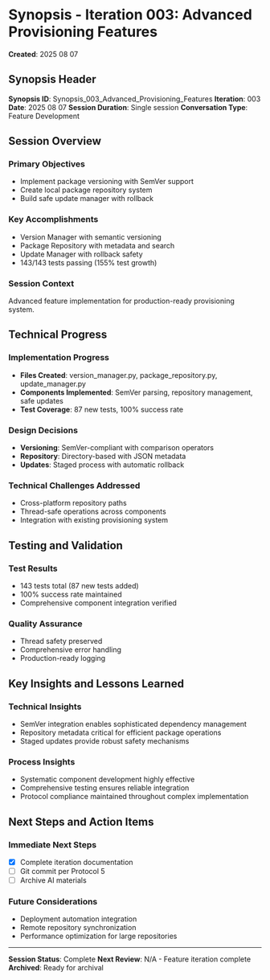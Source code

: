 # Synopsis - Iteration 003: Advanced Provisioning Features

**Created**: 2025 08 07

## Synopsis Header

**Synopsis ID**: Synopsis_003_Advanced_Provisioning_Features
**Iteration**: 003
**Date**: 2025 08 07
**Session Duration**: Single session
**Conversation Type**: Feature Development

## Session Overview

### Primary Objectives
- Implement package versioning with SemVer support
- Create local package repository system
- Build safe update manager with rollback

### Key Accomplishments
- Version Manager with semantic versioning
- Package Repository with metadata and search
- Update Manager with rollback safety
- 143/143 tests passing (155% test growth)

### Session Context
Advanced feature implementation for production-ready provisioning system.

## Technical Progress

### Implementation Progress
- **Files Created**: version_manager.py, package_repository.py, update_manager.py
- **Components Implemented**: SemVer parsing, repository management, safe updates
- **Test Coverage**: 87 new tests, 100% success rate

### Design Decisions
- **Versioning**: SemVer-compliant with comparison operators
- **Repository**: Directory-based with JSON metadata
- **Updates**: Staged process with automatic rollback

### Technical Challenges Addressed
- Cross-platform repository paths
- Thread-safe operations across components
- Integration with existing provisioning system

## Testing and Validation

### Test Results
- 143 tests total (87 new tests added)
- 100% success rate maintained
- Comprehensive component integration verified

### Quality Assurance
- Thread safety preserved
- Comprehensive error handling
- Production-ready logging

## Key Insights and Lessons Learned

### Technical Insights
- SemVer integration enables sophisticated dependency management
- Repository metadata critical for efficient package operations
- Staged updates provide robust safety mechanisms

### Process Insights
- Systematic component development highly effective
- Comprehensive testing ensures reliable integration
- Protocol compliance maintained throughout complex implementation

## Next Steps and Action Items

### Immediate Next Steps
- [x] Complete iteration documentation
- [ ] Git commit per Protocol 5
- [ ] Archive AI materials

### Future Considerations
- Deployment automation integration
- Remote repository synchronization
- Performance optimization for large repositories

---

**Session Status**: Complete
**Next Review**: N/A - Feature iteration complete
**Archived**: Ready for archival
